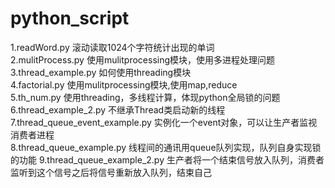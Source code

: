 # python_script
1.readWord.py 滚动读取1024个字符统计出现的单词  
2.mulitProcess.py 使用mulitprocessing模块，使用多进程处理问题  
3.thread_example.py 如何使用threading模块  
4.factorial.py 使用mulitprocessing模块,使用map,reduce  
5.th_num.py 使用threading，多线程计算，体现python全局锁的问题  
6.thread_example_2.py 不继承Thread类启动新的线程  
7.thread_queue_event_example.py 实例化一个event对象，可以让生产者监视消费者进程  
8.thread_queue_example.py 线程间的通讯用queue队列实现，队列自身实现锁的功能
9.thread_queue_example_2.py 生产者将一个结束信号放入队列，消费者监听到这个信号之后将信号重新放入队列，结束自己  
